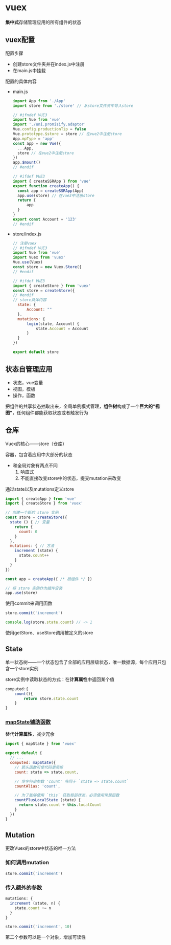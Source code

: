 # vuex

**集中式**存储管理应用的所有组件的状态

## vuex配置

配置步骤

- 创建store文件夹并在index.js中注册
- 在main.js中挂载

配置的具体内容

- main.js

  ```js
  import App from './App'
  import store from './store' // 从store文件夹中导入store
  
  // #ifndef VUE3
  import Vue from 'vue'
  import './uni.promisify.adaptor'
  Vue.config.productionTip = false
  Vue.prototype.$store = store // 在vue2中注册store
  App.mpType = 'app'
  const app = new Vue({
  	...App,
  	store // 在vue2中注册store
  })
  app.$mount()
  // #endif
  
  // #ifdef VUE3
  import { createSSRApp } from 'vue'
  export function createApp() {
  	const app = createSSRApp(App)
  	app.use(store) // 在vue3中注册store
  	return {
  		app
  	}
  }
  export const Account = '123'
  // #endif
  ```

- store/index.js

  ```js
  // 注册vuex
  // #ifndef VUE3
  import Vue from 'vue'
  import Vuex from 'vuex'
  Vue.use(Vuex)
  const store = new Vuex.Store({
  // #endif
  
  // #ifdef VUE3
  import { createStore } from 'vuex'
  const store = createStore({
  // #endif
  // store具体内容
  	state: {
  		Account: ""
  	},
  	mutations: {
  		login(state, Account) {
  			state.Account = Account
  		}
  	}
  })
  
  export default store
  
  ```

## 状态自管理应用

- 状态，vue变量
- 视图，模板
- 操作，函数

把组件的共享状态抽取出来，全局单例模式管理，**组件树**构成了一个**巨大的“视图”**，任何组件都能获取状态或者触发行为

## 仓库

Vuex的核心——store（仓库）

容器，包含着应用中大部分的状态

- 和全局对象有两点不同
  1. 响应式
  2. 不能直接改变store中的状态，提交mutation来改变

通过state以及mutations定义store

```javascript
import { createApp } from 'vue'
import { createStore } from 'vuex'

// 创建一个新的 store 实例
const store = createStore({
  state () { // 变量
    return {
      count: 0
    }
  },
  mutations: { // 方法
    increment (state) {
      state.count++
    }
  }
})

const app = createApp({ /* 根组件 */ })

// 将 store 实例作为插件安装
app.use(store)
```

使用commit来调用函数

```javascript
store.commit('increment')

console.log(store.state.count) // -> 1
```

使用getStore、useStore调用被定义的store

## State

单一状态树——一个状态包含了全部的应用层级状态，唯一数据源，每个应用只包含一个store实例

store实例中读取状态的方式：在**计算属性**中返回某个值

```js
computed:{
	count(){
		return store.state.count
	}
}
```

### [mapState辅助函数](https://vuex.vuejs.org/zh/guide/state.html#mapstate-%E8%BE%85%E5%8A%A9%E5%87%BD%E6%95%B0)

替代**计算属性**，减少冗余

```js
import { mapState } from 'vuex'

export default {
  // ...
  computed: mapState({
    // 箭头函数可使代码更简练
    count: state => state.count,

    // 传字符串参数 'count' 等同于 `state => state.count`
    countAlias: 'count',

    // 为了能够使用 `this` 获取局部状态，必须使用常规函数
    countPlusLocalState (state) {
      return state.count + this.localCount
    }
  })
}
```

## Mutation

更改Vuex的store中状态的唯一方法

### 如何调用mutation

```js
store.commit('increment')
```

### 传入额外的参数

```js
mutations: {
  increment (state, n) {
    state.count += n
  }
}

store.commit('increment', 10)
```

第二个参数可以是一个对象，增加可读性

